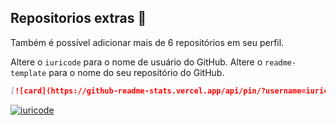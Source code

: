 ## Repositorios extras :monocle_face:

Também é possível adicionar mais de 6 repositórios em seu perfil.

Altere o `iuricode` para o nome de usuário do GitHub.
Altere o `readme-template` para o nome do seu repositório do GitHub.

```md
[![card](https://github-readme-stats.vercel.app/api/pin/?username=iuricode&repo=readme-template)](https://github.com/iuricode/)
```

[![iuricode](https://github-readme-stats.vercel.app/api/pin/?username=iuricode&repo=readme-template)](https://github.com/iuricode/)
